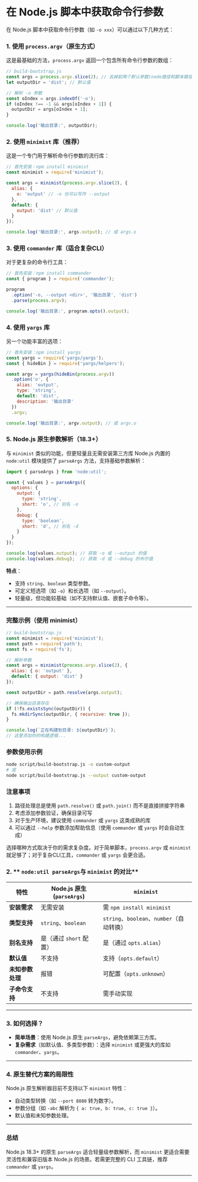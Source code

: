 # 在 Node.js 脚本中获取命令行参数

在 Node.js 脚本中获取命令行参数（如 `-o xxx`）可以通过以下几种方式：

### 1. 使用 `process.argv`（原生方式）

这是最基础的方法，`process.argv` 返回一个包含所有命令行参数的数组：

```javascript
// build-bootstrap.js
const args = process.argv.slice(2); // 去掉前两个默认参数(node路径和脚本路径)
let outputDir = 'dist'; // 默认值

// 解析 -o 参数
const oIndex = args.indexOf('-o');
if (oIndex !== -1 && args[oIndex + 1]) {
  outputDir = args[oIndex + 1];
}

console.log('输出目录:', outputDir);
```

### 2. 使用 `minimist` 库（推荐）

这是一个专门用于解析命令行参数的流行库：

```javascript
// 首先安装：npm install minimist
const minimist = require('minimist');

const args = minimist(process.argv.slice(2), {
  alias: {
    o: 'output' // -o 也可以写作 --output
  },
  default: {
    output: 'dist' // 默认值
  }
});

console.log('输出目录:', args.output); // 或 args.o
```

### 3. 使用 `commander` 库（适合复杂CLI）

对于更复杂的命令行工具：

```javascript
// 首先安装：npm install commander
const { program } = require('commander');

program
  .option('-o, --output <dir>', '输出目录', 'dist')
  .parse(process.argv);

console.log('输出目录:', program.opts().output);
```

### 4. 使用 `yargs` 库

另一个功能丰富的选项：

```javascript
// 首先安装：npm install yargs
const yargs = require('yargs/yargs');
const { hideBin } = require('yargs/helpers');

const argv = yargs(hideBin(process.argv))
  .option('o', {
    alias: 'output',
    type: 'string',
    default: 'dist',
    description: '输出目录'
  })
  .argv;

console.log('输出目录:', argv.output); // 或 argv.o
```

### 5. **Node.js 原生参数解析（18.3+）**
与 `minimist` 类似的功能，但更轻量且无需安装第三方库
Node.js 内置的 `node:util` 模块提供了 `parseArgs` 方法，支持基础参数解析：
```javascript
import { parseArgs } from 'node:util';

const { values } = parseArgs({
  options: {
    output: {
      type: 'string',
      short: 'o', // 别名 -o
    },
    debug: {
      type: 'boolean',
      short: 'd', // 别名 -d
    }
  }
});

console.log(values.output); // 获取 -o 或 --output 的值
console.log(values.debug);  // 获取 -d 或 --debug 的布尔值
```
**特点**：
- 支持 `string`、`boolean` 类型参数。
- 可定义短选项（如 `-o`）和长选项（如 `--output`）。
- 轻量级，但功能较基础（如不支持默认值、嵌套子命令等）。

---

### 完整示例（使用 minimist）

```javascript
// build-bootstrap.js
const minimist = require('minimist');
const path = require('path');
const fs = require('fs');

// 解析参数
const args = minimist(process.argv.slice(2), {
  alias: { o: 'output' },
  default: { output: 'dist' }
});

const outputDir = path.resolve(args.output);

// 确保输出目录存在
if (!fs.existsSync(outputDir)) {
  fs.mkdirSync(outputDir, { recursive: true });
}

console.log(`正在构建到目录: ${outputDir}`);
// 这里添加你的构建逻辑...
```

### 参数使用示例

```bash
node script/build-bootstrap.js -o custom-output
# 或
node script/build-bootstrap.js --output custom-output
```

### 注意事项

1. 路径处理总是使用 `path.resolve()` 或 `path.join()` 而不是直接拼接字符串
2. 考虑添加参数验证，确保目录可写
3. 对于生产环境，建议使用 `commander` 或 `yargs` 这类成熟的库
4. 可以通过 `--help` 参数添加帮助信息（使用 `commander` 或 `yargs` 时会自动生成）

选择哪种方式取决于你的需求复杂度。对于简单脚本，`process.argv` 或 `minimist` 就足够了；对于复杂CLI工具，`commander` 或 `yargs` 会更合适。


### 2. ** `node:util parseArgs`与 `minimist` 的对比**
| 特性                | Node.js 原生 (`parseArgs`) | `minimist` |
|---------------------|---------------------------|--------------------------|
| **安装需求**         | 无需安装                  | 需 `npm install minimist` |
| **类型支持**         | `string`、`boolean`       | `string`、`boolean`、`number`（自动转换） |
| **别名支持**         | 是（通过 `short` 配置）    | 是（通过 `opts.alias`）   |
| **默认值**           | 不支持                    | 支持（`opts.default`）    |
| **未知参数处理**     | 报错                      | 可配置（`opts.unknown`）  |
| **子命令支持**       | 不支持                    | 需手动实现               |

---

### 3. **如何选择？**
- **简单场景**：使用 Node.js 原生 `parseArgs`，避免依赖第三方库。
- **复杂需求**（如默认值、多类型参数）：选择 `minimist` 或更强大的库如 `commander`、`yargs`。

---

### 4. **原生替代方案的局限性**
Node.js 原生解析器目前不支持以下 `minimist` 特性：
- 自动类型转换（如 `--port 8080` 转为数字）。
- 参数分组（如 `-abc` 解析为 `{ a: true, b: true, c: true }`）。
- 默认值和未知参数处理。

---

### 总结
Node.js 18.3+ 的原生 `parseArgs` 适合轻量级参数解析，而 `minimist` 更适合需要灵活性和兼容旧版本 Node.js 的场景。若需更完整的 CLI 工具链，推荐 `commander` 或 `yargs`。


---